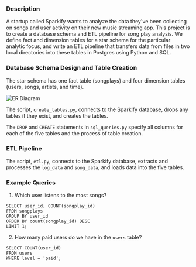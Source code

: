 ### Description
A startup called Sparkify wants to analyze the data they've been collecting on songs and user activity on their new music streaming app. This project is to create a database schema and ETL pipeline for song play analysis. We define fact and dimension tables for a star schema for the particular analytic focus, and write an ETL pipeline that transfers data from files in two local directories into these tables in Postgres using Python and SQL.


### Database Schema Design and Table Creation
The star schema has one fact table (songplays) and four dimension tables (users, songs, artists, and time).

![ER Diagram](ER_Diagram.jpg)

The script, `create_tables.py`, connects to the Sparkify database, drops any tables if they exist, and creates the tables.

The `DROP` and `CREATE` statements in `sql_queries.py` specify all columns for each of the five tables and the process of table creation.

### ETL Pipeline
The script, `etl.py`, connects to the Sparkify database, extracts and processes the `log_data` and `song_data`, and loads data into the five tables.

### Example Queries
1. Which user listens to the most songs?
```
SELECT user_id, COUNT(songplay_id) 
FROM songplays 
GROUP BY user_id 
ORDER BY count(songplay_id) DESC 
LIMIT 1;
```

2. How many paid users do we have in the `users` table?
```
SELECT COUNT(user_id) 
FROM users 
WHERE level = 'paid';
```
